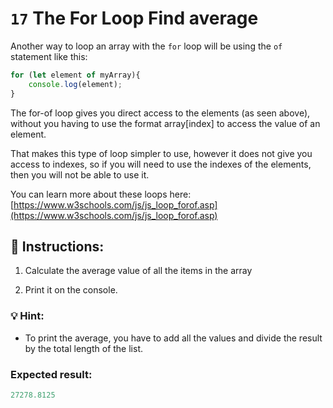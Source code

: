 # `17` The For Loop Find average

Another way to loop an array with the `for` loop will be using the `of` statement like this:

```js
for (let element of myArray){
    console.log(element);
}
```

The for-of loop gives you direct access to the elements (as seen above), without you having to use the format array[index] to access the value of an element. 

That makes this type of loop simpler to use, however it does not give you access to indexes, so if you will need to use the indexes of the elements, then you will not be able to use it. 

You can learn more about these loops here:
[https://www.w3schools.com/js/js_loop_forof.asp](https://www.w3schools.com/js/js_loop_forof.asp)

## 📝 Instructions:

1. Calculate the average value of all the items in the array 

2. Print it on the console.

### 💡 Hint:

+ To print the average, you have to add all the values and divide the result by the total length of the list.


### Expected result:

```js
27278.8125
```


